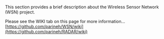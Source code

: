 This section provides a brief description about the Wireless Sensor Network (WSN) project. 

Please see the WIKI tab on this page for more information... 
[https://github.com/parineh/WSN/wiki](https://github.com/parineh/RADAR/wiki)

